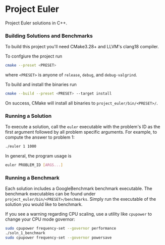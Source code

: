 # Project Euler

Project Euler solutions in C++.

### Building Solutions and Benchmarks

To build this project you'll need CMake3.28+ and LLVM's clang18 compiler.

To confgiure the project run 

```bash
cmake --preset <PRESET>
```

where `<PRESET>` is anyone of `release`, `debug`, and `debug-valgrind`.

To build and install the binaries run

```bash 
cmake --build --preset <PRESET> --target install
```

On success, CMake will install all binaries to `project_euler/bin/<PRESET>/`.

### Running a Solution

To execute a solution, call the `euler` executable with the problem's ID as the
first argument followed by all problem specific arguments. For example, to
compute the answer to problem 1:

```bash
./euler 1 1000
```

In general, the program usage is

```bash 
euler PROBLEM_ID [ARGS...]
```

### Running a Benchmark

Each solution includes a GoogleBenchmark benchmark executable. The benchmark
executables can be found under `project_euler/bin/<PRESET>/benchmarks`. Simply
run the executable of the solution you would like to benchmark.

If you see a warning regarding CPU scaling, use a utility like `cpupower` to
change your CPU mode governor:

```bash
sudo cpupower frequency-set --governor performance
./soln_1_benchmark
sudo cpupower frequency-set --governor powersave
```
